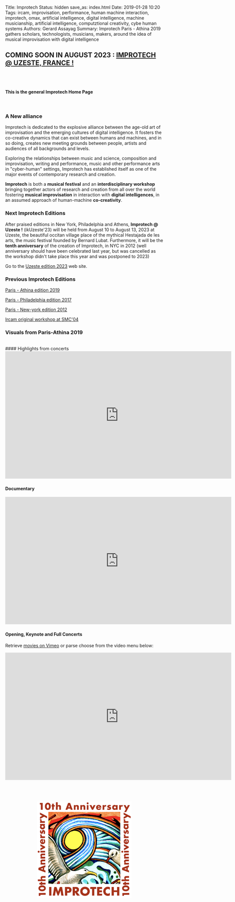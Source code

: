 Title: Improtech
Status: hidden
save_as: index.html
Date: 2019-01-28 10:20
Tags: ircam, improvisation, performance, human machine interaction, improtech, omax, artificial intelligence, digital intelligence, machine musicianship, artificial intelligence, computztional creativity, cybe human systems
Authors: Gerard Assayag
Summary: Improtech Paris - Athina 2019 gathers scholars, technologists, musicians, makers, around the idea of musical improvisation with digital intelligence

## COMING SOON IN AUGUST 2023 :  [IMPROTECH @ UZESTE, FRANCE !](https://improtech.ircam.fr/ikuzeste)

<br>
<br>

#### This is the general Improtech Home Page
<br>


### A New alliance
Improtech is dedicated to the explosive alliance between the age-old art of improvisation and the emerging cultures of digital intelligence. It fosters the co-creative dynamics that can exist between humans and machines, and in so doing, creates new meeting grounds between people, artists and audiences of all backgrounds and levels.

Exploring the relationships between music and science, composition and improvisation, writing and performance, music and other performance arts in "cyber-human" settings, Improtech has established itself as one of the major events of contemporary research and creation.

**Improtech** is both a **musical festival** and an **interdisciplinary workshop** bringing together actors of research and creation from all over the world fostering **musical improvisation** in interaction with **digital intelligences**, in an assumed approach of human-machine **co-creativity**.

### Next Improtech Editions

After praised editions in New York, Philadelphia and Athens, **Improtech @ Uzeste !** (ikUzeste'23) will be held from August 10 to August 13, 2023 at Uzeste, the beautiful occitan village place of the mythical Hestajada de les arts, the music festival founded by Bernard Lubat. Furthermore, it will be the **tenth anniversary** of the creation of Improtech, in NYC in 2012 (well anniversary should have been celebrated last year, but was cancelled as the workshop didn't take place this year and was postponed to 2023)

Go to the [Uzeste edition 2023](https://improtech.ircam.fr/ikuzeste) web site.

### Previous Improtech Editions

[Paris - Athina edition 2019](http://ikparisathina.ircam.fr)

[Paris - Philadelphia edition 2017](http://ikparisphilly.ircam.fr)

[Paris - New-york edition 2012](http://repmus.ircam.fr/improtechpny)

[Ircam original workshop at SMC'04](http://recherche.ircam.fr/equipes/repmus/SMC04/)

### Visuals from Paris-Athina 2019

<br>
#### Highlights from concerts

<iframe src="https://player.vimeo.com/video/428831250?autoplay=1" width="720" height="405" frameborder="0" allow="autoplay; fullscreen" allowfullscreen></iframe>

#### Documentary

<iframe src="https://player.vimeo.com/video/432057132" width="720" height="405" frameborder="0" allow="autoplay; fullscreen" allowfullscreen></iframe>

#### Opening, Keynote and Full Concerts
Retrieve [movies on Vimeo](https://vimeo.com/showcase/6364851) or parse choose from the video menu below:

<iframe src="https://vimeo.com/showcase/6364851/embed" width="720" height="405" allowfullscreen frameborder="0"></iframe>
<br>

<br>
<br>
<br>

<p align="center">
  <img src="../images/Logo_improtech_anniv.png" width="300">
</p>
